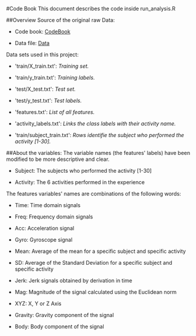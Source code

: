 #Code Book
This document describes the code inside run_analysis.R

##Overview
Source of the original raw Data: 

* Code book: [CodeBook](http://archive.ics.uci.edu/ml/datasets/Human+Activity+Recognition+Using+Smartphones)      

* Data file: [Data](https://d396qusza40orc.cloudfront.net/getdata%2Fprojectfiles%2FUCI%20HAR%20Dataset.zip)  

Data sets used in this project:
* 'train/X_train.txt': *Training set.*

* 'train/y_train.txt': *Training labels.*

* 'test/X_test.txt': *Test set.*

* 'test/y_test.txt': *Test labels.*

* 'features.txt': *List of all features.*

* 'activity_labels.txt': *Links the class labels with their activity name.*

* 'train/subject_train.txt': *Rows identifie the subject who performed the activity [1-30].*

##About the variables:
The variable names (the features' labels) have been modified to be more descriptive and clear.

* Subject: The subjects who performed the activity [1-30]

* Activity: The 6 activities performed in the experience

The features variables' names are combinations of the following words:

* Time: Time domain signals

* Freq: Frequency domain signals

* Acc: Acceleration signal

* Gyro: Gyroscope signal

* Mean: Average of the mean for a specific subject and specific activity

* SD: Average of the Standard Deviation for a specific subject and specific activity

* Jerk: Jerk signals obtained by derivation in time 

* Mag: Magnitude of the signal calculated using the Euclidean norm

* XYZ: X, Y or Z Axis

* Gravity: Gravity component of the signal

* Body: Body component of the signal




